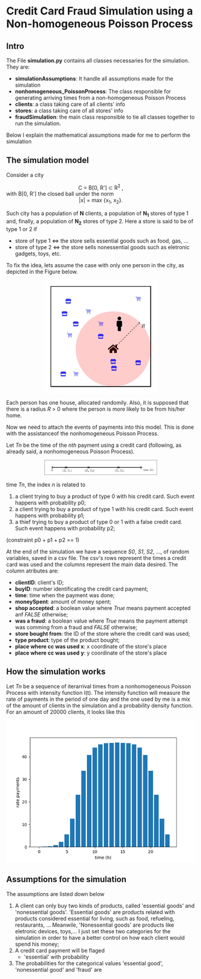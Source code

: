 # Credit Card Fraud Simulation using a Non-homogeneous Poisson Process 

## Intro
The File **simulation.py** contains all classes necessaries for the simulation.
They are:
+ **simulationAssumptions**:
    It handle all assumptions made for the simulation
+ **nonhomogeneous_PoissonProcess**:
    The class responsible for generating arriving times from a non-homogeneous
    Poisson Process
+ **clients**:
    a class taking care of all clients' info
+ **stores**:
    a class taking care of all stores' info
+ **fraudSimulation**:
    the main class responsible to tie all classes together to run the simulation.

Below I explain the mathematical assumptions made for me to perform the simulation

## The simulation model

Consider a city 
<div align='center'>
    C = B[0, R'] ⊂ R<sup>2</sup> ,
</div>
with B[0, R'] the closed ball under the norm
<div align='center'>
    |x| = max {x<sub>1</sub>, x<sub>2</sub>}.
</div>

Such city has a population of **N** clients, a population
of **N<sub>1</sub>** stores of type 1 and, finally, a population of
**N<sub>2</sub>** stores of type 2. Here a store is said to be of type 1 or 2
if
* store of type 1 ⇔ the store sells essential goods such as food, gas, ...
* store of type 2 ⇔ the store sells nonessential goods such as eletronic gadgets,
    toys, etc.

To fix the idea, lets assume the case with only one person in the city, as 
depicted in the Figure below.

<div align='center'>
    <img src='figures/scheme.png'
         width='300px'
         alt='city example'
    />
</div>

Each person has one house, allocated randomily. Also, it is supposed that there
is a radius _R_ > 0 where the person is more likely to be from his/her home.

Now we need to attach the events of payments into this model.
This is done with the assistanceof the nonhomogeneous Poisson Process.

Let _Tn_ be the time of the _nth_ payment using a credit card (following,
as already said, a nonhomogeneous Poisson Process).

<div align='center'>
    <img src='figures/ppp.png'
         width='300px'
         alt='poisson process'
    />
</div>

time _Tn_, the index _n_ is related to
1. a client trying to buy a product of type 0 with his credit card.
   Such event happens  with probability p0;
2. a client trying to buy a product of type 1 with his credit card.
   Such event happens  with probability p1;
3. a thief trying to buy a product of type 0 or 1 with a false credit card.
   Such event happens  with probability p2;

(constraint p0 + p1 + p2 == 1)

At the end of the simulation we have a sequence _S0_, _S1_, _S2_, ..., of random
variables, saved in a csv file.  The csv's rows represent
the times a credit card was used and the columns represent the main data
desired. The column atributes are:
* **clientID**: client's ID;
* **buyID**: number identificating the credit card payment;
* **time**: time when the payment was done;
* **moneySpent**: amount of money spent;
* **shop accepted**: a boolean value where _True_ means payment accepted anf _FALSE_
    otherwise;
* **was a fraud**: a boolean value where _True_ means the payment attempt was comming 
     from a fraud and _FALSE_ otherwise;
* **store bought from**: the ID of the store where the credit card was used;
* **type product**: type of the product bought;
* **place where cc was used x**: x coordinate of the store's place
* **place where cc was used y**: y coordinate of the store's place

## How the simulation works

Let _Tn_ be a sequence of iterarrival times from a nonhomogeneous 
Poisson Process with intensity function I(t). The intensity function will
measure the rate of payments in the period of one day and
the one used by me is a mix of the amount of clients in the 
simulation and a probability density function. For an amount of 20000 clients,
it looks like this

![intensity function](intensity_func.png)


## Assumptions for the simulation
The assumptions are listed down below
1. A client can only buy two kinds of products, called 'essential goods' and 
   'nonessential goods'. 'Essential goods' are products related with products
   considered essential for living, such as food, refueling, restaurants, ...
   Meanwile, 'Nonessential goods' are products like eletronic devices, toys,...
   I just set these two categories for the simulation in order to have a better
   control on how each client would spend his money;
2. A credit card payment will be flaged 
    * 'essential' with probability
2. The probabilities for the categorical values 'essential good', 'nonessential
   good' and 'fraud' are
